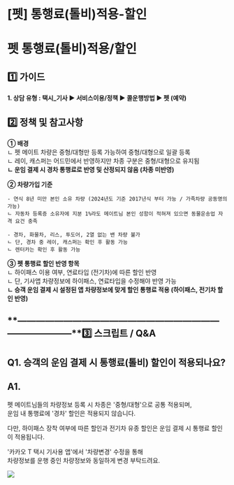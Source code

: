 # [펫] 통행료(톨비)적용-할인

**펫 통행료(톨비)적용/할인**
==================

**1️⃣ 가이드**
-----------

**1. 상담 유형 : 택시\_기사 ▶ 서비스이용/정책 ▶ 콜운행방법 ▶ 펫 (예약)**

**2️⃣ 정책 및 참고사항**
-----------------

**① 배경**  
ㄴ 펫 메이트 차량은 중형/대형만 등록 가능하여 중형/대형으로 일괄 등록  
ㄴ 레이, 캐스퍼는 어드민에서 반영하지만 차종 구분은 중형/대형으로 유지됨  
**ㄴ 운임 결제 시 경차 통행료로 반영 및 산정되지 않음 (차종 미반영)**

**② 차량가입 기준**

```
- 연식 8년 미만 본인 소유 차량 (2024년도 기준 2017년식 부터 가능 / 가족차량 공동명의 가능)  
ㄴ 자동차 등록증 소유자에 지분 1%라도 메이트님 본인 성함이 적혀져 있으면 동물운송업 자격 요건 충족  
  
- 경차, 화물차, 리스, 투도어, 2열 없는 밴 차량 불가  
ㄴ 단, 경차 중 레이, 캐스퍼는 확인 후 활동 가능  
ㄴ 렌터카는 확인 후 활동 가능
```

**③ 펫 통행료 할인 반영 항목**  
ㄴ 하이패스 이용 여부, 연료타입 (전기차)에 따른 할인 반영  
ㄴ 단, 기사앱 차량정보에 하이패스, 연료타입을 수정해야 반영 가능  
**ㄴ 승객 운임 결제 시 설정된 앱 차량정보에 맞게 할인 통행료 적용 (하이패스, 전기차 할인 반영)**

**―****―****―****―****―****―****―****―****―****―****―****―****―****―****―****―****―****―****―****―****―****―****―****―****―****―****―****―****―****3️⃣ 스크립트 / Q&A**
-------------------------------------------------------------------------------------------------------------------------------------------------------------------

**Q1.** **승객의 운임 결제 시 통행료(톨비) 할인이 적용되나요?**
------------------------------------------

**A1.**
-------

펫 메이트님들의 차량정보 등록 시 차종은 '중형/대형'으로 공통 적용되며,   
운임 내 통행료에 '경차' 할인은 적용되지 않습니다.

다만, 하이패스 장착 여부에 따른 할인과 전기차 유종 할인은 운임 결제 시 통행료 할인이 적용됩니다.

'카카오 T 택시 기사용 앱'에서 '차량변경' 수정을 통해  
차량정보를 운행 중인 차량정보와 동일하게 변경 부탁드려요.

![](https://kakaomobilitysupport.zendesk.com/hc/article_attachments/44755466133913)
